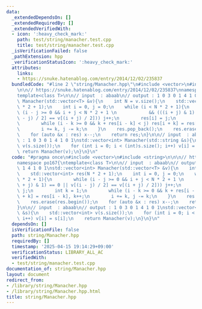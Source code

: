 ```yaml
---
data:
  _extendedDependsOn: []
  _extendedRequiredBy: []
  _extendedVerifiedWith:
  - icon: ':heavy_check_mark:'
    path: test/string/manacher.test.cpp
    title: test/string/manacher.test.cpp
  _isVerificationFailed: false
  _pathExtension: hpp
  _verificationStatusIcon: ':heavy_check_mark:'
  attributes:
    links:
    - https://snuke.hatenablog.com/entry/2014/12/02/235837
  bundledCode: "#line 2 \"string/Manacher.hpp\"\n#include <vector>\n#include <string>\n\
    \n\n// https://snuke.hatenablog.com/entry/2014/12/02/235837\nnamespace po167{\n\
    template<class T>\n\n// input  : abaab\n// output : 1 0 3 0 1 4 1 0 1\nstd::vector<int>\
    \ Manacher(std::vector<T> &v){\n    int N = v.size();\n    std::vector<int> res(N\
    \ * 2 + 1);\n    int i = 0, j = 0;\n    while (i < N * 2 + 1){\n        while\
    \ (i - j >= 0 && i + j < N * 2 + 1 \n            && (((i + j) & 1) == 0 || v[(i\
    \ - j) / 2] == v[(i + j) / 2])) j++;\n        res[i] = j;\n        int k = 1;\n\
    \        while (i - k >= 0 && k + res[i - k] < j) res[i + k] = res[i - k], k++;\n\
    \        i += k, j -= k;\n    }\n    res.pop_back();\n    res.erase(res.begin());\n\
    \    for (auto &x : res) x--;\n    return res;\n}\n\n// input  : abaab\n// output\
    \ : 1 0 3 0 1 4 1 0 1\nstd::vector<int> Manacher(std::string &s){\n    std::vector<int>\
    \ v(s.size());\n    for (int i = 0; i < (int)s.size(); i++) v[i] = s[i];\n   \
    \ return Manacher(v);\n}\n}\n"
  code: "#pragma once\n#include <vector>\n#include <string>\n\n\n// https://snuke.hatenablog.com/entry/2014/12/02/235837\n\
    namespace po167{\ntemplate<class T>\n\n// input  : abaab\n// output : 1 0 3 0\
    \ 1 4 1 0 1\nstd::vector<int> Manacher(std::vector<T> &v){\n    int N = v.size();\n\
    \    std::vector<int> res(N * 2 + 1);\n    int i = 0, j = 0;\n    while (i < N\
    \ * 2 + 1){\n        while (i - j >= 0 && i + j < N * 2 + 1 \n            && (((i\
    \ + j) & 1) == 0 || v[(i - j) / 2] == v[(i + j) / 2])) j++;\n        res[i] =\
    \ j;\n        int k = 1;\n        while (i - k >= 0 && k + res[i - k] < j) res[i\
    \ + k] = res[i - k], k++;\n        i += k, j -= k;\n    }\n    res.pop_back();\n\
    \    res.erase(res.begin());\n    for (auto &x : res) x--;\n    return res;\n\
    }\n\n// input  : abaab\n// output : 1 0 3 0 1 4 1 0 1\nstd::vector<int> Manacher(std::string\
    \ &s){\n    std::vector<int> v(s.size());\n    for (int i = 0; i < (int)s.size();\
    \ i++) v[i] = s[i];\n    return Manacher(v);\n}\n}\n"
  dependsOn: []
  isVerificationFile: false
  path: string/Manacher.hpp
  requiredBy: []
  timestamp: '2025-04-15 19:14:29+09:00'
  verificationStatus: LIBRARY_ALL_AC
  verifiedWith:
  - test/string/manacher.test.cpp
documentation_of: string/Manacher.hpp
layout: document
redirect_from:
- /library/string/Manacher.hpp
- /library/string/Manacher.hpp.html
title: string/Manacher.hpp
---
```

